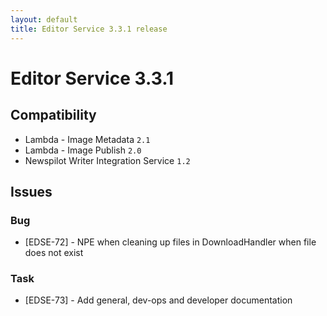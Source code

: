 ```yaml
---
layout: default
title: Editor Service 3.3.1 release
---
```

<div class="jumbotron">
    <h1>Editor Service 3.3.1</h1>   
    <h2>Compatibility</h2>
    <ul>
        <li>Lambda - Image Metadata <code>2.1</code></li>
        <li>Lambda - Image Publish <code>2.0</code></li>
        <li>Newspilot Writer Integration Service <code>1.2</code></li>
    </ul>
</div>

## Issues  

### Bug
* [EDSE-72] - NPE when cleaning up files in DownloadHandler when file does not exist

### Task
* [EDSE-73] - Add general, dev-ops and developer documentation